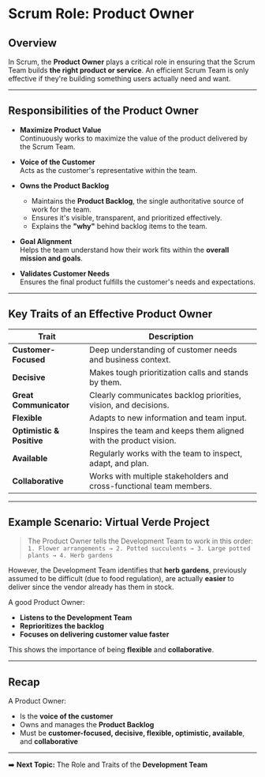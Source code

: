 # Scrum Role: Product Owner

## Overview

In Scrum, the **Product Owner** plays a critical role in ensuring that the Scrum Team builds **the right product or service**. An efficient Scrum Team is only effective if they're building something users actually need and want.

---

## Responsibilities of the Product Owner

- **Maximize Product Value**  
  Continuously works to maximize the value of the product delivered by the Scrum Team.

- **Voice of the Customer**  
  Acts as the customer's representative within the team.

- **Owns the Product Backlog**  
  - Maintains the **Product Backlog**, the single authoritative source of work for the team.
  - Ensures it's visible, transparent, and prioritized effectively.
  - Explains the **"why"** behind backlog items to the team.

- **Goal Alignment**  
  Helps the team understand how their work fits within the **overall mission and goals**.

- **Validates Customer Needs**  
  Ensures the final product fulfills the customer's needs and expectations.

---

## Key Traits of an Effective Product Owner

| Trait            | Description                                                                 |
|------------------|-----------------------------------------------------------------------------|
| **Customer-Focused** | Deep understanding of customer needs and business context.                 |
| **Decisive**          | Makes tough prioritization calls and stands by them.                     |
| **Great Communicator** | Clearly communicates backlog priorities, vision, and decisions.         |
| **Flexible**          | Adapts to new information and team input.                                |
| **Optimistic & Positive** | Inspires the team and keeps them aligned with the product vision.      |
| **Available**         | Regularly works with the team to inspect, adapt, and plan.               |
| **Collaborative**     | Works with multiple stakeholders and cross-functional team members.      |

---

## Example Scenario: Virtual Verde Project

> The Product Owner tells the Development Team to work in this order:  
> `1. Flower arrangements → 2. Potted succulents → 3. Large potted plants → 4. Herb gardens`

However, the Development Team identifies that **herb gardens**, previously assumed to be difficult (due to food regulation), are actually **easier** to deliver since the vendor already has them in stock.

A good Product Owner:
- **Listens to the Development Team**
- **Reprioritizes the backlog**
- **Focuses on delivering customer value faster**

This shows the importance of being **flexible** and **collaborative**.

---

## Recap

A Product Owner:
- Is the **voice of the customer**
- Owns and manages the **Product Backlog**
- Must be **customer-focused, decisive, flexible, optimistic, available**, and **collaborative**

---

➡️ **Next Topic:** The Role and Traits of the **Development Team**
